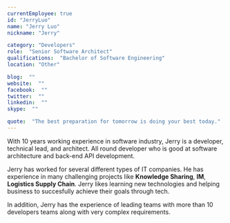 ```yaml
---
currentEmployee: true
id: "JerryLuo"
name: "Jerry Luo"
nickname: "Jerry"

category: "Developers"
role:  "Senior Software Architect"
qualifications:  "Bachelor of Software Engineering"
location: "Other"

blog:  ""
website:  ""
facebook:  ""
twitter:  ""
linkedin:  ""
skype:  ""

quote:  "The best preparation for tomorrow is doing your best today."
---
```


With 10 years working experience in software industry, Jerry is a developer, technical lead, and architect. All round developer who is good at software architecture and back-end API development.  

Jerry has worked for several different types of IT companies. He has experience in many challenging projects like **Knowledge Sharing**, **IM**, **Logistics Supply Chain**. Jerry likes learning new technologies and helping business to succesfully achieve their goals through tech.  

In addition, Jerry has the experience of leading teams with more than 10 developers teams along with very complex requirements.  
